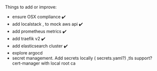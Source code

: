 Things to add or improve:

- ensure OSX compliance ✔️
- add localstack , to mock aws api ✔️
- add prometheus metrics ✔️
- add traefik v2 ✔️
- add elasticsearch cluster ✔️
- explore argocd
- secret management. Add secrets locally ( secrets.yaml?) ,tls support? cert-manager with local root ca
